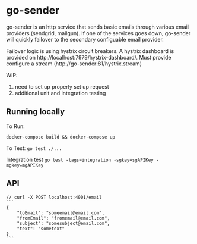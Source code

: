 # go-sender
go-sender is an http service that sends basic emails through various email providers (sendgrid, mailgun). If one of the services goes down, go-sender will quickly failover to the secondary configuable email provider.

Failover logic is using hystrix circuit breakers. A hystrix dashboard is provided on http://localhost:7979/hystrix-dashboard/. Must provide configure a stream (http://go-sender:81/hystrix.stream)

WIP: 
1. need to set up properly set up request
2. additional unit and integration testing

## Running locally
To Run:
  ```
  docker-compose build && docker-compose up
  ```
To Test:
    ```
    go test ./...
    ```

Integration test
    ```
    go test -tags=integration -sgkey=sgAPIKey -mgkey=mgAPIKey
    ```

## API
	// curl -X POST localhost:4001/email
	```
	{
        "toEmail": "someemail@email.com",
        "fromEmail": "fromemail@email.com",
        "subject": "somesubject@email.com",
        "text": "sometext"
	}
	```
